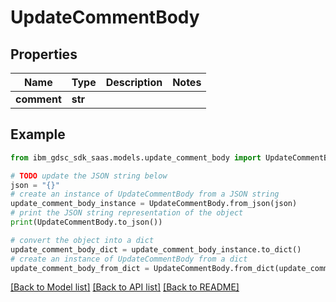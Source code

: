 # UpdateCommentBody


## Properties

Name | Type | Description | Notes
------------ | ------------- | ------------- | -------------
**comment** | **str** |  | 

## Example

```python
from ibm_gdsc_sdk_saas.models.update_comment_body import UpdateCommentBody

# TODO update the JSON string below
json = "{}"
# create an instance of UpdateCommentBody from a JSON string
update_comment_body_instance = UpdateCommentBody.from_json(json)
# print the JSON string representation of the object
print(UpdateCommentBody.to_json())

# convert the object into a dict
update_comment_body_dict = update_comment_body_instance.to_dict()
# create an instance of UpdateCommentBody from a dict
update_comment_body_from_dict = UpdateCommentBody.from_dict(update_comment_body_dict)
```
[[Back to Model list]](../README.md#documentation-for-models) [[Back to API list]](../README.md#documentation-for-api-endpoints) [[Back to README]](../README.md)


